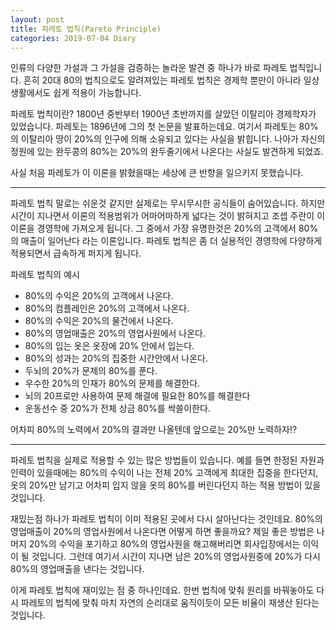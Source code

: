 ```yaml
---
layout: post
title: 파레토 법칙(Pareto Principle)
categories: 2019-07-04 Diary
---
```


인류의 다양한 가설과 그 가설을 검증하는 놀라운 발견 중 하나가 바로 파레토 법칙입니다. 흔히 20대 80의 법칙으로도 알려져있는 파레토 법칙은 경제학 뿐만이 아니라 일상생활에서도 쉽게 적용이 가능합니다.

파레토 법칙이란?
1800년 중반부터 1900년 초반까지를 살았던 이탈리아 경제학자가 있었습니다. 파레토는 1896년에 그의 첫 논문을 발표하는데요. 여기서 파레토는 80%의 이탈리아 땅이 20%의 인구에 의해 소유되고 있다는 사실을 밝힙니다. 나아가 자신의 정원에 있는 완두콩의 80%는 20%의 완두줄기에서 나온다는 사실도 발견하게 되었죠. 

사실 처음 파레토가 이 이론을 밝혔을때는 세상에 큰 반향을 일으키지 못했습니다. 

----

파레토 법칙
말로는 쉬운것 같지만 실제로는 무시무시한 공식들이 숨어있습니다. 하지만 시간이 지나면서 이론의 적용범위가 어마어마하게 넓다는 것이 밝혀지고 조셉 주란이 이 이론을 경영학에 가져오게 됩니다. 그 중에서 가장 유명한것은 20%의 고객에서 80%의 매출이 일어난다 라는 이론입니다. 파레토 법칙은 좀 더 실용적인 경영학에 다양하게 적용되면서 급속하게 퍼지게 됩니다.

파레토 법칙의 예시
- 80%의 수익은 20%의 고객에서 나온다.
- 80%의 컴플레인은 20%의 고객에서 나온다.
- 80%의 수익은 20%의 물건에서 나온다.
- 80%의 영업매출은 20%의 영업사원에서 나온다.
- 80%의 입는 옷은 옷장에 20% 안에서 입는다.
- 80%의 성과는 20%의 집중한 시간안에서 나온다.
- 두뇌의 20%가 문제의 80%를 푼다. 
- 우수한 20%의 인재가 80%의 문제를 해결한다.
- 뇌의 20프로만 사용하여 문제 해결에 필요한 80%를 해결한다
- 운동선수 중 20%가 전체 상금 80%를 싹쓸이한다.

어차피 80%의 노력에서 20%의 결과만 나올텐데 앞으로는 20%만 노력하자!?

----

파레토 법칙을 실제로 적용할 수 있는 많은 방법들이 있습니다. 예를 들면 한정된 자원과 인력이 있을때에는 80%의 수익이 나는 전체 20% 고객에게 최대한 집중을 한다던지, 옷의 20%만 남기고 어차피 입지 않을 옷의 80%를 버린다던지 하는 적용 방법이 있을 것입니다.

재밌는점 하나가 파레토 법칙이 이미 적용된 곳에서 다시 살아난다는 것인데요. 80%의 영업매출이 20%의 영업사원에서 나온다면 어떻게 하면 좋을까요? 제일 좋은 방법은 나머지 20%의 수익을 포기하고 80%의 영업사원을 해고해버리면 회사입장에서는 이익이 될 것입니다. 그런데 여기서 시간이 지나면 남은 20%의 영업사원중에 20%가 다시 80%의 영업매출을 낸다는 것입니다. 

이게 파레토 법칙에 재미있는 점 중 하나인데요. 한번 법칙에 맞춰 원리를 바꿔놓아도 다시 파레토의 법칙에 맞춰 마치 자연의 순리대로 움직이듯이 모든 비율이 재생산 된다는 것입니다. 
